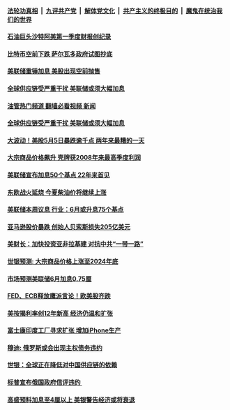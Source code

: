 ####  [法轮功真相](../../../../basic/blob/master/README.md?t=05170801) &nbsp;|&nbsp; [九评共产党](../../../../9ping.md/blob/master/README.md?t=05170801) &nbsp;|&nbsp; [解体党文化](../../../../jtdwh.md/blob/master/README.md?t=05170801)  &nbsp;|&nbsp; [共产主义的终极目的](../../../../gczydzjmd.md/blob/master/README.md?t=05170801) &nbsp;|&nbsp; [魔鬼在统治我们的世界](../../../../mgztzwmdsj.md/blob/master/README.md?t=05170801) 

#### [石油巨头沙特阿美第一季度财报创纪录](../pages/soh7/620948.md?t=05170801) 
#### [比特币空前下跌 萨尔瓦多政府试图抄底](../pages/soh7/619483.md?t=05170801) 
#### [美联储重锤加息 美股出现空前抛售 ](../pages/soh7/619186.md?t=05170801) 
#### [全球供应链受严重干扰 美联储或须大幅加息 ](../pages/soh7/618673.md?t=05170801) 
#### [油管热门频道 翻墙必看视频 新闻](http://45.76.130.85:81/youtube.html?05170801)
#### [全球供应链受严重干扰 美联储或须大幅加息 ](../pages/soh7/618673.md?t=05170801) 
#### [大波动！美股5月5日暴跌逾千点 两年来最糟的一天](../pages/soh7/618436.md?t=05170801) 
#### [大宗商品价格飙升 壳牌获2008年来最高季度利润](../pages/soh7/618235.md?t=05170801) 
#### [美联储宣布加息50个基点 22年来首见](../pages/soh7/618106.md?t=05170801) 
#### [东欧战火延烧 今夏柴油价将继续上涨](../pages/soh7/617323.md?t=05170801) 
#### [美联储本周议息 行业：6月或升息75个基点](../pages/soh7/617329.md?t=05170801) 
#### [亚马逊股价暴跌 创始人贝索斯损失205亿美元](../pages/soh7/616894.md?t=05170801) 
#### [美财长：加快投资亚非拉基建 对抗中共“一带一路”](../pages/soh7/616744.md?t=05170801) 
#### [世银预测: 大宗商品价格上涨至2024年底](../pages/soh7/615754.md?t=05170801) 
#### [市场预测美联储6月加息0.75厘](../pages/soh7/614855.md?t=05170801) 
#### [FED、ECB释放鹰派言论！欧美股齐跌](../pages/soh7/614657.md?t=05170801) 
#### [美按揭利率创12年新高   经济仍温和扩张](../pages/soh7/614216.md?t=05170801) 
#### [富士康印度工厂寻求扩张 增加iPhone生产](../pages/soh7/613691.md?t=05170801) 
#### [穆迪: 俄罗斯或会出现主权债务违约](../pages/soh7/612704.md?t=05170801) 
#### [世银：全球正在降低对中国供应链的依赖](../pages/soh7/611783.md?t=05170801) 
#### [标普宣布俄国政府信评违约 ](../pages/soh7/610868.md?t=05170801) 
#### [高盛预料加息至4厘以上 美银警告经济或将衰退](../pages/soh7/610691.md?t=05170801) 
<img src='http://gfw-breaker.win/goodnews/indexes/soh7.md' width='0px' height='0px'/>
